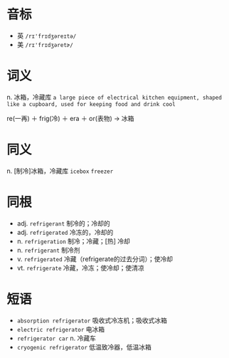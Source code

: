 # 音标

- 英 `/rɪ'frɪdʒəreɪtə/`
- 美 `/rɪ'frɪdʒəretɚ/`

# 词义

n. 冰箱，冷藏库
`a large piece of electrical kitchen equipment, shaped like a cupboard, used for keeping food and drink cool`



re(一再) ＋ frig(冷) ＋ era ＋ or(表物) → 冰箱

# 同义

n. [制冷]冰箱，冷藏库
`icebox` `freezer`

# 同根

- adj. `refrigerant` 制冷的；冷却的
- adj. `refrigerated` 冷冻的，冷却的
- n. `refrigeration` 制冷；冷藏；[热] 冷却
- n. `refrigerant` 制冷剂
- v. `refrigerated` 冷藏（refrigerate的过去分词）；使冷却
- vt. `refrigerate` 冷藏，冷冻；使冷却；使清凉

# 短语

- `absorption refrigerator` 吸收式冷冻机；吸收式冰箱
- `electric refrigerator` 电冰箱
- `refrigerator car` n. 冷藏车
- `cryogenic refrigerator` 低温致冷器，低温冰箱

